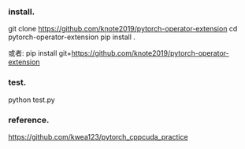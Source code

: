 ### install.
git clone https://github.com/knote2019/pytorch-operator-extension
cd pytorch-operator-extension
pip install .

或者:
pip install git+https://github.com/knote2019/pytorch-operator-extension

### test.
python test.py

### reference.
https://github.com/kwea123/pytorch_cppcuda_practice
